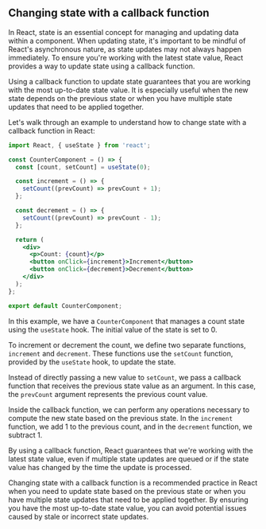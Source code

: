 

## Changing state with a callback function

In React, state is an essential concept for managing and updating data within a component. When updating state, it's important to be mindful of React's asynchronous nature, as state updates may not always happen immediately. To ensure you're working with the latest state value, React provides a way to update state using a callback function.

Using a callback function to update state guarantees that you are working with the most up-to-date state value. It is especially useful when the new state depends on the previous state or when you have multiple state updates that need to be applied together.

Let's walk through an example to understand how to change state with a callback function in React:

```jsx
import React, { useState } from 'react';

const CounterComponent = () => {
  const [count, setCount] = useState(0);

  const increment = () => {
    setCount((prevCount) => prevCount + 1);
  };

  const decrement = () => {
    setCount((prevCount) => prevCount - 1);
  };

  return (
    <div>
      <p>Count: {count}</p>
      <button onClick={increment}>Increment</button>
      <button onClick={decrement}>Decrement</button>
    </div>
  );
};

export default CounterComponent;

```

In this example, we have a `CounterComponent` that manages a count state using the `useState` hook. The initial value of the state is set to 0.

To increment or decrement the count, we define two separate functions, `increment` and `decrement`. These functions use the `setCount` function, provided by the `useState` hook, to update the state.

Instead of directly passing a new value to `setCount`, we pass a callback function that receives the previous state value as an argument. In this case, the `prevCount` argument represents the previous count value.

Inside the callback function, we can perform any operations necessary to compute the new state based on the previous state. In the `increment` function, we add 1 to the previous count, and in the `decrement` function, we subtract 1.

By using a callback function, React guarantees that we're working with the latest state value, even if multiple state updates are queued or if the state value has changed by the time the update is processed.

Changing state with a callback function is a recommended practice in React when you need to update state based on the previous state or when you have multiple state updates that need to be applied together. By ensuring you have the most up-to-date state value, you can avoid potential issues caused by stale or incorrect state updates.